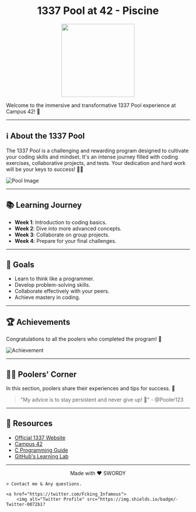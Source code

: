 <center><h1>1337 Pool at 42 - Piscine</h1></center>

<p align="center">
    <img src="your-logo.png" width="200">
</p>

Welcome to the immersive and transformative 1337 Pool experience at Campus 42! 🚀

---

## ℹ️ About the 1337 Pool

The 1337 Pool is a challenging and rewarding program designed to cultivate your coding skills and mindset. It's an intense journey filled with coding exercises, collaborative projects, and tests. Your dedication and hard work will be your keys to success! 🏊‍♂️

![Pool Image](https://i.ytimg.com/vi/h-vTRXdPBmY/maxresdefault.jpg)

---

## 📚 Learning Journey

- **Week 1**: Introduction to coding basics.
- **Week 2**: Dive into more advanced concepts.
- **Week 3**: Collaborate on group projects.
- **Week 4**: Prepare for your final challenges.

---

## 🎯 Goals

- Learn to think like a programmer.
- Develop problem-solving skills.
- Collaborate effectively with your peers.
- Achieve mastery in coding.

---

## 🏆 Achievements

Congratulations to all the poolers who completed the program! 🎉

![Achievement](achievement.jpg)

---

## 🧑‍💻 Poolers' Corner

In this section, poolers share their experiences and tips for success. 📝

> "My advice is to stay persistent and never give up! 💪" - @Pooler123

---

## 📜 Resources

- [Official 1337 Website](https://www.1337.ma/)
- [Campus 42](https://www.campus42.fr/)
- [C Programming Guide](https://www.learn-c.org/)
- [GitHub's Learning Lab](https://lab.github.com/)

---


<p align="center">
    Made with ❤️ SWORDY
</p>

    > Contact me & Any questions.

    <a href="https://twitter.com/Fcking_Infamous">
        <img alt="Twitter Profile" src="https://img.shields.io/badge/-Twitter-0072b1?
